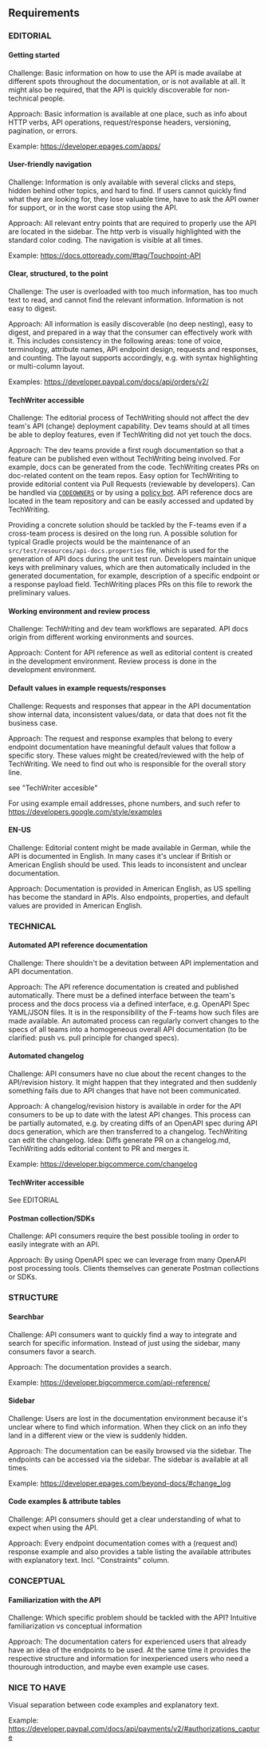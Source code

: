 ## Requirements

### EDITORIAL

#### Getting started

Challenge:
Basic information on how to use the API is made availabe at different spots throughout the documentation, or is not available at all.
It might also be required, that the API is quickly discoverable for non-technical people. 

Approach:
Basic information is available at one place, such as info about HTTP verbs, API operations, request/response headers, versioning, pagination, or errors.

Example: https://developer.epages.com/apps/

#### User-friendly navigation

Challenge:
Information is only available with several clicks and steps, hidden behind other topics, and hard to find.
If users cannot quickly find what they are looking for, they lose valuable time, have to ask the API owner for support, or in the worst case stop using the API.

Approach:
All relevant entry points that are required to properly use the API are located in the sidebar.
The http verb is visually highlighted with the standard color coding.
The navigation is visible at all times.

Example: https://docs.ottoready.com/#tag/Touchpoint-API

#### Clear, structured, to the point

Challenge:
The user is overloaded with too much information, has too much text to read, and cannot find the relevant information.
Information is not easy to digest.

Approach:
All information is easily discoverable (no deep nesting), easy to digest, and prepared in a way that the consumer can effectively work with it.
This includes consistency in the following areas: tone of voice, terminology, attribute names, API endpoint design, requests and responses, and counting. 
The layout supports accordingly, e.g. with syntax highlighting or multi-column layout.

Examples: https://developer.paypal.com/docs/api/orders/v2/

#### TechWriter accessible

Challenge:
The editorial process of TechWriting should not affect the dev team's API (change) deployment capability.
Dev teams should at all times be able to deploy features, even if TechWriting did not yet touch the docs.

Approach:
The dev teams provide a first rough documentation so that a feature can be published even without TechWriting being involved.
For example, docs can be generated from the code.
TechWriting creates PRs on doc-related content on the team repos.
Easy option for TechWriting to provide editorial content via Pull Requests (reviewable by developers).
Can be handled via [`CODEOWNERS`](https://help.github.com/en/github/creating-cloning-and-archiving-repositories/about-code-owners) or by using a [policy bot](https://github.com/palantir/policy-bot).
API reference docs are located in the team repository and can be easily accessed and updated by TechWriting.

Providing a concrete solution should be tackled by the F-teams even if a cross-team process is desired on the long run.
A possible solution for typical Gradle projects would be the maintenance of an `src/test/resources/api-docs.properties` file, which is used for the generation of API docs during the unit test run. 
Developers maintain unique keys with preliminary values, which are then automatically included in the generated documentation, for example, description of a specific endpoint or a response payload field.
TechWriting places PRs on this file to rework the preliminary values.

#### Working environment and review process

Challenge:
TechWriting and dev team workflows are separated.
API docs origin from different working environments and sources.

Approach:
Content for API reference as well as editorial content is created in the development environment.
Review process is done in the development environment.

#### Default values in example requests/responses

Challenge:
Requests and responses that appear in the API documentation show internal data, inconsistent values/data, or data that does not fit the business case.

Approach:
The request and response examples that belong to every endpoint documentation have meaningful default values that follow a specific story.
These values might be created/reviewed with the help of TechWriting.
We need to find out who is responsible for the overall story line.

see "TechWriter accesible"

For using example email addresses, phone numbers, and such refer to https://developers.google.com/style/examples

#### EN-US

Challenge:
Editorial content might be made available in German, while the API is documented in English.
In many cases it's unclear if British or American English should be used.
This leads to inconsistent and unclear documentation.

Approach:
Documentation is provided in American English, as US spelling has become the standard in APIs. 
Also endpoints, properties, and default values are provided in American English.

### TECHNICAL

#### Automated API reference documentation

Challenge:
There shouldn't be a devitation between API implementation and API documentation.

Approach:
The API reference documentation is created and published automatically.
There must be a defined interface between the team's process and the docs process via a defined interface, e.g. OpenAPI Spec YAML/JSON files.
It is in the responsibility of the F-teams how such files are made available.
An automated process can regularly convert changes to the specs of all teams into a homogeneous overall API documentation (to be clarified: push vs. pull principle for changed specs).

#### Automated changelog

Challenge:
API consumers have no clue about the recent changes to the API/revision history.
It might happen that they integrated and then suddenly something fails due to API changes that have not been communicated.

Approach:
A changelog/revision history is available in order for the API consumers to be up to date with the latest API changes.
This process can be partially automated, e.g. by creating diffs of an OpenAPI spec during API docs generation, which are then transferred to a changelog.
TechWriting can edit the changelog.
Idea: Diffs generate PR on a changelog.md, TechWriting adds editorial content to PR and merges it.

Example: https://developer.bigcommerce.com/changelog

#### TechWriter accessible

See EDITORIAL

#### Postman collection/SDKs

Challenge:
API consumers require the best possible tooling in order to easily integrate with an API.

Approach:
By using OpenAPI spec we can leverage from many OpenAPI post processing tools.
Clients themselves can generate Postman collections or SDKs.

### STRUCTURE

#### Searchbar

Challenge:
API consumers want to quickly find a way to integrate and search for specific information.
Instead of just using the sidebar, many consumers favor a search. 

Approach:
The documentation provides a search.

Example: https://developer.bigcommerce.com/api-reference/

#### Sidebar

Challenge:
Users are lost in the documentation environment because it's unclear where to find which information.
When they click on an info they land in a different view or the view is suddenly hidden.

Approach:
The documentation can be easily browsed via the sidebar.
The endpoints can be accessed via the sidebar.
The sidebar is available at all times.

Example: https://developer.epages.com/beyond-docs/#change_log

#### Code examples & attribute tables

Challenge:
API consumers should get a clear understanding of what to expect when using the API.

Approach:
Every endpoint documentation comes with a (request and) response example and also provides a table listing the available attributes with explanatory text.
Incl. "Constraints" column.

### CONCEPTUAL

#### Familiarization with the API

Challenge: 
Which specific problem should be tackled with the API?
Intuitive familiarization vs conceptual information

Approach:
The documentation caters for experienced users that already have an idea of the endpoints to be used.
At the same time it provides the respective structure and information for inexperienced users who need a thourough introduction, and maybe even example use cases.

### NICE TO HAVE

Visual separation between code examples and explanatory text.

Example: https://developer.paypal.com/docs/api/payments/v2/#authorizations_capture